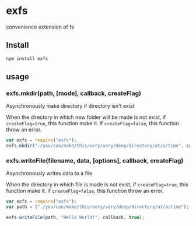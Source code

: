 exfs
====
convenience extension of fs

## Install

```bash
npm install exfs
```


## usage
### exfs.mkdir(path, [mode], callback, **createFlag**)
Asynchronously make directory if directory isn't exist

When the directory in which new folder will be made is not exist, if `createFlag=true`, this function make it. if `createFlag=false`, this function throw an error.

```Javascript
var exfs = require("esfs");
exfs.mkdir("./you/can/make/this/very/very/deep/directory/at/a/time", callback, true);
```

### exfs.writeFile(filename, data, [options], callback, **createFlag**)
Asynchronously writes data to a file

When the directory in which file is made is not exist, if `createFlag=true`, this function make it. if `createFlag=false`, this function throw an error.

```Javascript
var exfs = require("esfs");
var path = ("./you/can/make/this/very/very/deep/directory/at/a/time");

exfs.writeFile(path, "Hello World!", callback, true);
```

